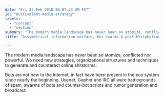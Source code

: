 ```yaml
---
date: "Fri 23 Feb 2018 06:07:33 AM PST"
id: "multivalent-media-strategy"
labels:
  - "concept"
  - "section"
summary: "The modern media landscape has never been so atomize, conflicted nor powerful. We need new strategies, organizational structures and techniques to generate and counteract online shitstorms"
title: "Assymetrical information warfare, bot swarms & post-Westphalian media strategies"

---
```

The modern media landscape has never been so atomize, conflicted nor powerful. We need new strategies, organizational structures and techniques to generate and counteract online shitstorms.

Bots are not new to the internet, in fact have been present in the eco system since nearly the beginning. Usenet, Gopher and IRC all were battlegrounds of spam, swarms of bots and counter-bot scripts and rumor generation and broadcast.
